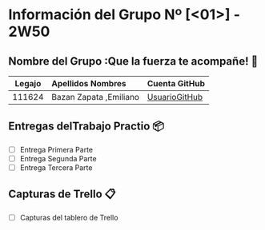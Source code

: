 
# Información del Grupo Nº [<01>] - 2W50


## Nombre del Grupo :Que la fuerza te acompañe! 🚀

<table>
<thead>
<tr>
<th align="center">Legajo</th>
<th align="left">Apellidos Nombres</th>
<th align="left">Cuenta GitHub</th>
</tr>
</thead>
<tbody>
  
  
<tr>
<td align="center">111624</td>
<td align="left">Bazan Zapata ,Emiliano</td>
<td align="left"><a href="https://github.com/EmilianoBazanZapata">UsuarioGitHub</a></td>
</tr>



</tbody>
</table>

## Entregas delTrabajo Practio 📦
- [ ] Entrega Primera Parte
- [ ] Entrega Segunda Parte
- [ ] Entrega Tercera Parte

## Capturas de Trello :clipboard:
- [ ] Capturas del tablero de Trello

